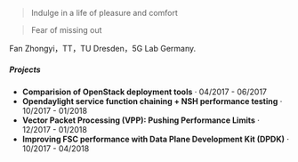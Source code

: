 > Indulge in a life of pleasure and comfort

> Fear of missing out

Fan Zhongyi，TT，TU Dresden，5G Lab Germany.

##### Projects

- **Comparision of OpenStack deployment tools** · 04/2017 - 06/2017
- **Opendaylight service function chaining + NSH performance testing** · 10/2017 - 01/2018
- **Vector Packet Processing (VPP): Pushing Performance Limits** · 12/2017 - 01/2018
- **Improving FSC performance with Data Plane Development Kit (DPDK)** · 10/2017 - 04/2018
